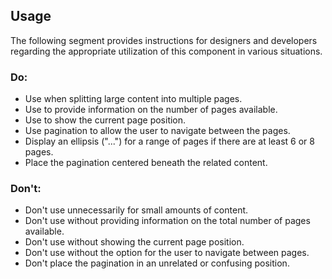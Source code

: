 <ComponentHeading name="Pagination"></ComponentHeading>

<TableOfContents></TableOfContents>

## Usage

The following segment provides instructions for designers and developers regarding the appropriate utilization of this
component in various situations.

### Do:

- Use when splitting large content into multiple pages.
- Use to provide information on the number of pages available.
- Use to show the current page position.
- Use pagination to allow the user to navigate between the pages.
- Display an ellipsis ("...") for a range of pages if there are at least 6 or 8 pages.
- Place the pagination centered beneath the related content.

### Don't:

- Don't use unnecessarily for small amounts of content.
- Don't use without providing information on the total number of pages available.
- Don't use without showing the current page position.
- Don't use without the option for the user to navigate between pages.
- Don't place the pagination in an unrelated or confusing position.
